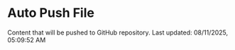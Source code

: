 # Auto Push File

Content that will be pushed to GitHub repository.
Last updated: 08/11/2025, 05:09:52 AM
